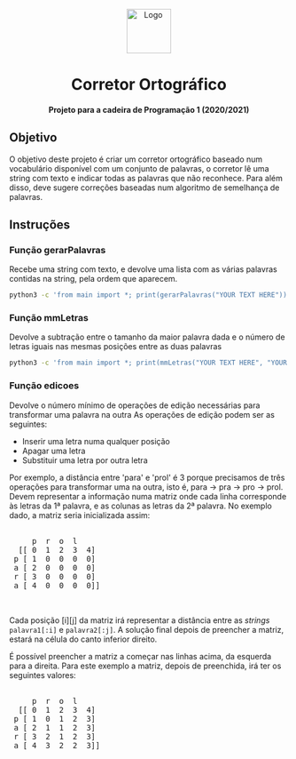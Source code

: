 <p align="center">
  <a href="https://github.com/zev4l/chessbook">
    <img src="https://www.palpitedigital.com/y/322/corretor-e1444142590776.jpg" alt="Logo" width="80" height="80">
  </a>

<h1 align="center">Corretor Ortográfico</h3>
<h4 align="center">Projeto para a cadeira de Programação 1 (2020/2021)</h5>

## Objetivo
O objetivo deste projeto é criar um corretor ortográfico baseado num vocabulário disponível com um conjunto de palavras, o corretor lê uma string com texto e indicar todas as palavras que não reconhece. Para além disso, deve sugere correções baseadas num algoritmo de semelhança de palavras.

## Instruções 

### Função gerarPalavras 
Recebe uma string com texto, e devolve uma lista com as várias palavras contidas na string, pela ordem que aparecem.

```bash
python3 -c 'from main import *; print(gerarPalavras("YOUR TEXT HERE"))'
```

### Função mmLetras
Devolve a subtração entre o tamanho da maior palavra dada e o número de letras iguais nas mesmas posições entre as duas palavras

```bash
python3 -c 'from main import *; print(mmLetras("YOUR TEXT HERE", "YOUR TEXT HERE"))'
```

### Função edicoes 
Devolve o número mínimo de operações de edição necessárias para transformar uma palavra na outra 
As operações de edição podem ser as seguintes:
* Inserir uma letra numa qualquer posição 
* Apagar uma letra
* Substituir uma letra por outra letra

Por exemplo, a distância entre 'para' e 'prol' é 3 porque precisamos de três operações para transformar uma na outra, isto é, para -> pra -> pro -> prol. <br>
Devem representar a informação numa matriz onde cada linha corresponde às letras da 1ª palavra, e as colunas as letras da 2ª palavra. No exemplo dado, a matriz seria inicializada assim: <br>

<pre id="yui_3_17_2_1_1674044857943_118"><span style="font-size: medium;" id="yui_3_17_2_1_1674044857943_120"><code class="hljs" id="yui_3_17_2_1_1674044857943_119">        
     p  r  o  l
  [[ 0  1  2  3  4]
 p [ 1  0  0  0  0]
 a [ 2  0  0  0  0]
 r [ 3  0  0  0  0]
 a [ 4  0  0  0  0]]
 <br><br></code></span></pre>  
 
<p id="yui_3_17_2_1_1674044857943_121">Cada posição [i][j] da matriz irá representar a distância entre as <em>strings</em> <code>palavra1[:i]</code> e <code>palavra2[:j]</code>. A solução final depois de preencher a matriz, estará na célula do canto inferior direito.</p> 

É possível preencher a matriz a começar nas linhas acima, da esquerda para a direita.
Para este exemplo a matriz, depois de preenchida, irá ter os seguintes valores:

<pre><span style="font-size: medium;"><code class="hljs">       
     p  r  o  l
  [[ 0  1  2  3  4]
 p [ 1  0  1  2  3]
 a [ 2  1  1  2  3]
 r [ 3  2  1  2  3]
 a [ 4  3  2  2  3]]
 </code></span><br><br></pre> 
 
 



